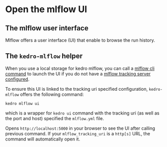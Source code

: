 # Open the mlflow UI

## The mlflow user interface

Mlflow offers a user interface (UI) that enable to browse the run history.

## The ``kedro-mlflow`` helper

When you use a local storage for kedro mlflow, you can call a [mlflow cli command](https://www.mlflow.org/docs/latest/tracking.html#tracking-ui) to launch the UI if you do not have a [mlflow tracking server configured](https://www.mlflow.org/docs/latest/tracking.html#mlflow-tracking-server-optional).

To ensure this UI is linked to the tracking uri specified configuration, ``kedro-mlflow`` offers the following command:

```console
kedro mlflow ui
```

which is a wrapper for  ``kedro ui`` command with the tracking uri (as well as the port and host) specified the ``mlflow.yml`` file.

Opens ``http://localhost:5000`` in your browser to see the UI after calling previous command. If your ``mlflow_tracking_uri`` is a ``http[s]`` URL, the command will automatically open it.
